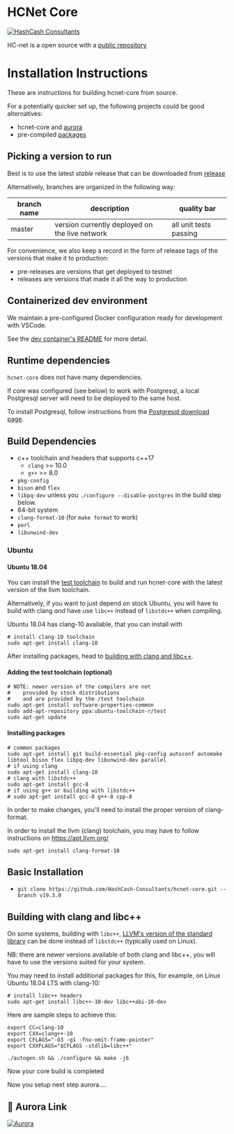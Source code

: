 # HCNet Core

[![HashCash Consultants](https://hr.hashcashconsultants.com/assets/images/hashcash-logo-mail.png)](https://www.hashcashconsultants.com/)

HC-net is a open source with a [public repository](https://github.com/HashCash-Consultants/hcnet-core)

Installation Instructions
==================
These are instructions for building hcnet-core from source.

For a potentially quicker set up, the following projects could be good alternatives:


* hcnet-core and [aurora](https://github.com/HashCash-Consultants/go.git/releases) 
* pre-compiled [packages](https://github.com/HashCash-Consultants/java-hashcash-sdk)

## Picking a version to run

Best is to use the latest *stable* release that can be downloaded from [release](https://github.com/HashCash-Consultants/hcnet-core/releases)


Alternatively, branches are organized in the following way:

| branch name | description | quality bar |
| ----------- | ----------- | ----------- |
| master      | version currently deployed on the live network | all unit tests passing |

For convenience, we also keep a record in the form of release tags of the
 versions that make it to production:
 * pre-releases are versions that get deployed to testnet
 * releases are versions that made it all the way to production

## Containerized dev environment

We maintain a pre-configured Docker configuration ready for development with VSCode.

See the [dev container's README](.devcontainer/README.md) for more detail.

## Runtime dependencies

`hcnet-core` does not have many dependencies.

If core was configured (see below) to work with Postgresql, a local Postgresql server
 will need to be deployed to the same host.

To install Postgresql, follow instructions from the [Postgresql download page](https://www.postgresql.org/download/).

## Build Dependencies

- c++ toolchain and headers that supports c++17
    - `clang` >= 10.0
    - `g++` >= 8.0
- `pkg-config`
- `bison` and `flex`
- `libpq-dev` unless you `./configure --disable-postgres` in the build step below.
- 64-bit system
- `clang-format-10` (for `make format` to work)
- `perl`
- `libunwind-dev`

### Ubuntu

#### Ubuntu 18.04
You can install the [test toolchain](#adding-the-test-toolchain) to build and run hcnet-core with the latest version of the llvm toolchain.

Alternatively, if you want to just depend on stock Ubuntu, you will have to build with clang *and* have use `libc++` instead of `libstdc++` when compiling.

Ubuntu 18.04 has clang-10 available, that you can install with

    # install clang-10 toolchain
    sudo apt-get install clang-10

After installing packages, head to [building with clang and libc++](#building-with-clang-and-libc).


#### Adding the test toolchain (optional)
    # NOTE: newer version of the compilers are not
    #    provided by stock distributions
    #    and are provided by the /test toolchain
    sudo apt-get install software-properties-common
    sudo add-apt-repository ppa:ubuntu-toolchain-r/test
    sudo apt-get update

#### Installing packages
    # common packages
    sudo apt-get install git build-essential pkg-config autoconf automake libtool bison flex libpq-dev libunwind-dev parallel
    # if using clang
    sudo apt-get install clang-10
    # clang with libstdc++
    sudo apt-get install gcc-8
    # if using g++ or building with libstdc++
    # sudo apt-get install gcc-8 g++-8 cpp-8

In order to make changes, you'll need to install the proper version of clang-format.

In order to install the llvm (clang) toolchain, you may have to follow instructions on https://apt.llvm.org/

    sudo apt-get install clang-format-10


## Basic Installation

- `git clone https://github.com/HashCash-Consultants/hcnet-core.git --branch v19.3.0`


## Building with clang and libc++

On some systems, building with `libc++`, [LLVM's version of the standard library](https://libcxx.llvm.org/) can be done instead of `libstdc++` (typically used on Linux).

NB: there are newer versions available of both clang and libc++, you will have to use the versions suited for your system.

You may need to install additional packages for this, for example, on Linux Ubuntu 18.04 LTS with clang-10:

    # install libc++ headers
    sudo apt-get install libc++-10-dev libc++abi-10-dev

Here are sample steps to achieve this:

    export CC=clang-10
    export CXX=clang++-10
    export CFLAGS="-O3 -g1 -fno-omit-frame-pointer"
    export CXXFLAGS="$CFLAGS -stdlib=libc++"

    ./autogen.sh && ./configure && make -j6

Now your core build is completed 


Now you setup next step aurora.... 
## 🔗 Aurora Link
[![Aurora](https://img.shields.io/badge/Go-000?style=for-the-badge&logo=ko-fi&logoColor=white)](https://github.com/HashCash-Consultants/go.git/)
